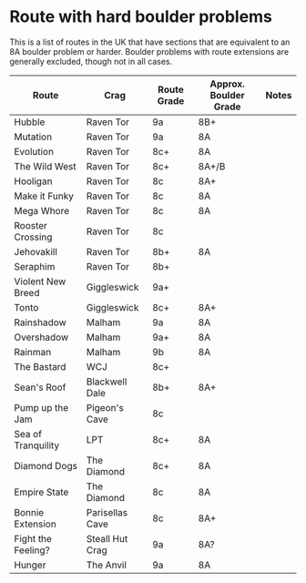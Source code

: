 # Route with hard boulder problems

This is a list of routes in the UK that have sections that are equivalent to an 8A boulder problem or harder. Boulder problems with route extensions are generally excluded, though not in all cases.

|Route|Crag|Route Grade|Approx. Boulder Grade|Notes|
|-----|----|-----------|---------------------|-----|
|Hubble|Raven Tor|9a|8B+||
|Mutation|Raven Tor|9a|8A||
|Evolution|Raven Tor|8c+|8A||
|The Wild West|Raven Tor|8c+|8A+/B||
|Hooligan|Raven Tor|8c|8A+||
|Make it Funky|Raven Tor|8c|8A||
|Mega Whore|Raven Tor|8c|8A||
|Rooster Crossing|Raven Tor|8c|||
|Jehovakill|Raven Tor|8b+|8A||
|Seraphim|Raven Tor|8b+|||
|Violent New Breed|Giggleswick|9a+|||
|Tonto|Giggleswick|8c+|8A+||
|Rainshadow|Malham|9a|8A||
|Overshadow|Malham|9a+|8A||
|Rainman|Malham|9b|8A||
|The Bastard|WCJ|8c+|||
|Sean's Roof|Blackwell Dale|8b+|8A+||
|Pump up the Jam|Pigeon's Cave|8c|||
|Sea of Tranquility|LPT|8c+|8A||
|Diamond Dogs|The Diamond|8c+|8A||
|Empire State|The Diamond|8c|8A||
|Bonnie Extension|Parisellas Cave|8c|8A+||
|Fight the Feeling?|Steall Hut Crag|9a|8A?||
|Hunger|The Anvil|9a|8A||